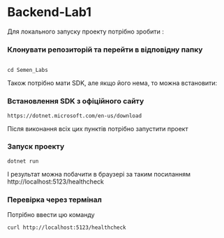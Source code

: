 # Backend-Lab1
Для локального запуску проекту потрібно зробити :  
### Клонувати репозиторій та перейти в відповідну папку
```
```
```
cd Semen_Labs
```
Також потрібно мати SDK, але якщо його нема, то можна встановити:
### Встановлення SDK з офіційного сайту
```
https://dotnet.microsoft.com/en-us/download
```
Після виконання всіх цих пунктів потрібно запустити проект
### Запуск проекту 
```
dotnet run
```
І результат можна побачити в браузері за таким посиланням http://localhost:5123/healthcheck
### Перевірка через термінал
Потрібно ввести цю команду
```
curl http://localhost:5123/healthcheck
```
